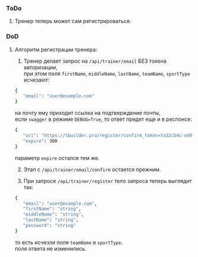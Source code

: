 ### ToDo
1. Тренер теперь может сам регистрироваться.


### DoD
1. Алгоритм регистрации тренера:
   1. Тренер делает запрос на `/api/trainer/email` БЕЗ токена авторизации, \
   при этом поля `firstName`, `middleName`, `lastName`, `teamName`, `sportType` исчезают:
   ```bash
   {
      "email": "user@example.com"
   }
   ```
   на почту ему приходит ссылка на подтверждение почты, \
   если `swagger` в режиме `DEBUG=True`, то ответ придет еще и в респонсе:
   ```bash
   {
      "uri": "https://tbuilder.pro/register/confirm_token=7a32cb4c-ed9b-41c3-a8e1-7a95ab074e94",
      "expire": 300
   }
   ```
   параметр `expire` остался тем же.

   2. Этап с `/api/trainer/email/confirm` остается прежним.
   
   3. При запросе `/api/trainer/register` тело запроса теперь выглядит так:
   ```bash
   {
      "email": "user@example.com",
      "firstName": "string",
      "middleName": "string",
      "lastName": "string",
      "password": "string"
   }
   ```
   то есть исчезли поля `teamName` и `sportType`. \
   поля ответа не изменились.
